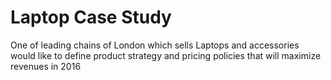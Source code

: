 # Laptop Case Study
One of leading chains of London which sells Laptops and accessories would like to define product strategy and pricing policies that will maximize revenues in 2016

